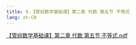 ```yaml
---
title: 9.【管综数学基础课】第二章 代数 第五节 不等式
lang: zh-CN
---
```


[【管综数学基础课】第二章 代数 第五节 不等式.pdf](/math%2F1.%E6%95%B0%E5%AD%A6-%E5%9F%BA%E7%A1%80%E7%9F%A5%E8%AF%86%2F9.%E3%80%90%E7%AE%A1%E7%BB%BC%E6%95%B0%E5%AD%A6%E5%9F%BA%E7%A1%80%E8%AF%BE%E3%80%91%E7%AC%AC%E4%BA%8C%E7%AB%A0%20%E4%BB%A3%E6%95%B0%20%E7%AC%AC%E4%BA%94%E8%8A%82%20%E4%B8%8D%E7%AD%89%E5%BC%8F%2F%E3%80%90%E7%AE%A1%E7%BB%BC%E6%95%B0%E5%AD%A6%E5%9F%BA%E7%A1%80%E8%AF%BE%E3%80%91%E7%AC%AC%E4%BA%8C%E7%AB%A0%20%E4%BB%A3%E6%95%B0%20%E7%AC%AC%E4%BA%94%E8%8A%82%20%E4%B8%8D%E7%AD%89%E5%BC%8F.pdf)
